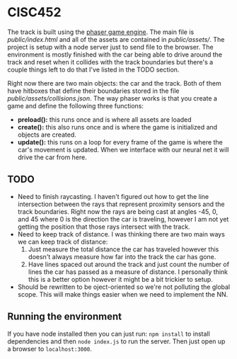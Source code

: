# CISC452

The track is built using the [phaser game engine](https://phaser.io/). The main file is *public/index.html* and all of the assets are contained in *public/assets/*. The project is setup with a node server just to send file to the browser. The environment is mostly finished with the car being able to drive around the track and reset when it collides with the track boundaries but there's a couple things left to do that I've listed in the TODO section. 

Right now there are two main objects: the car and the track. Both of them have hitboxes that define their boundaries stored in the file *public/assets/collisions.json*. The way phaser works is that you create a game and define the following three functions: 
  - **preload():** this runs once and is where all assets are loaded
  - **create():** this also runs once and is where the game is initialized and objects are created.
  - **update():** this runs on a loop for every frame of the game is where the car's movement is updated. When we interface with our neural net it will drive the car from here.
  
## TODO
- Need to finish raycasting. I haven't figured out how to get the line intersection between the rays that represent proximity sensors and the track boundaries. Right now the rays are being cast at angles -45, 0, and 45 where 0 is the direction the car is traveling, however I am not yet getting the position that those rays intersect with the track. 
- Need to keep track of distance. I was thinking there are two main ways we can keep track of distance:
  1. Just measure the total distance the car has traveled however this doesn't always measure how far into the track the car has gone.
  2. Have lines spaced out around the track and just count the number of lines the car has passed as a measure of distance. I personally think this is a better option however it might be a bit trickier to setup.
- Should be rewritten to be oject-oriented so we're not polluting the global scope. This will make things easier when we need to implement the NN. 

## Running the environment
If you have node installed then you can just run: `npm install` to install dependencies and then `node index.js` to run the server.
Then just open up a browser to `localhost:3000`.
